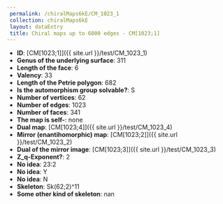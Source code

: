 ```yaml
--- 
 permalink: /chiralMaps6kE/CM_1023_1 
 collection: chiralMaps6kE
 layout: dataEntry
 title: Chiral maps up to 6000 edges - CM[1023;1]
---
```


- **ID**: [CM[1023;1]]({{ site.url }}/test/CM_1023_1)
- **Genus of the underlying surface**: 311
- **Length of the face**: 6
- **Valency**: 33
- **Length of the Petrie polygon**: 682
- **Is the automorphism group solvable?**: S
- **Number of vertices**: 62
- **Number of edges**: 1023
- **Number of faces**: 341
- **The map is self-**: none
- **Dual map**: [CM[1023;4]]({{ site.url }}/test/CM_1023_4)
- **Mirror (enantihomorphic) map**: [CM[1023;2]]({{ site.url }}/test/CM_1023_2)
- **Dual of the mirror image**: [CM[1023;3]]({{ site.url }}/test/CM_1023_3)
- **Z_q-Exponent?**: 2
- **No idea**:  23:2
- **No idea**: Y
- **No idea**: N
- **Skeleton**: Sk(62;2)^11
- **Some other kind of skeleton**: nan
